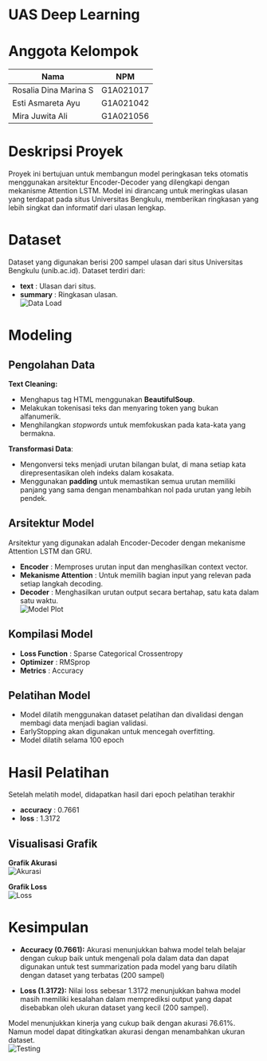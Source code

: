 # UAS Deep Learning

# Anggota Kelompok
| Nama                     | NPM       |
|------------------------- |-----------|
| Rosalia Dina Marina S    | G1A021017 |
| Esti Asmareta Ayu        | G1A021042 |
| Mira Juwita Ali          | G1A021056 |

# Deskripsi Proyek
Proyek ini bertujuan untuk membangun model peringkasan teks otomatis menggunakan arsitektur Encoder-Decoder yang dilengkapi dengan mekanisme Attention LSTM. Model ini dirancang untuk meringkas ulasan yang terdapat pada situs Universitas Bengkulu, memberikan ringkasan yang lebih singkat dan informatif dari ulasan lengkap.

# Dataset
Dataset yang digunakan berisi 200 sampel ulasan dari situs Universitas Bengkulu (unib.ac.id). Dataset terdiri dari:  
+ **text**     : Ulasan dari situs.  
+ **summary**  : Ringkasan ulasan.  
![Data Load](https://github.com/user-attachments/assets/df4416ca-7cd3-42d1-a4b9-4903173bbcc7)


# Modeling
## Pengolahan Data
**Text Cleaning:**
- Menghapus tag HTML menggunakan **BeautifulSoup**.
- Melakukan tokenisasi teks dan menyaring token yang bukan alfanumerik.
- Menghilangkan *stopwords* untuk memfokuskan pada kata-kata yang bermakna.

**Transformasi Data**:
- Mengonversi teks menjadi urutan bilangan bulat, di mana setiap kata direpresentasikan oleh indeks dalam kosakata.
- Menggunakan **padding** untuk memastikan semua urutan memiliki panjang yang sama dengan menambahkan nol pada urutan yang lebih pendek.

## Arsitektur Model
Arsitektur yang digunakan adalah Encoder-Decoder dengan mekanisme Attention LSTM dan GRU.  
+ **Encoder**              : Memproses urutan input dan menghasilkan context vector.  
+ **Mekanisme Attention**  : Untuk memilih bagian input yang relevan pada setiap langkah decoding.  
+ **Decoder**              : Menghasilkan urutan output secara bertahap, satu kata dalam satu waktu.  
![Model Plot](https://github.com/user-attachments/assets/4539cd28-458c-4a03-bc1d-d147e196a2e4)

## Kompilasi Model
+ **Loss Function**  : Sparse Categorical Crossentropy  
+ **Optimizer**      : RMSprop  
+ **Metrics**        : Accuracy  

## Pelatihan Model
- Model dilatih menggunakan dataset pelatihan dan divalidasi dengan membagi data menjadi bagian validasi.
- EarlyStopping akan digunakan untuk mencegah overfitting.
- Model dilatih selama 100 epoch

# Hasil Pelatihan
Setelah melatih model, didapatkan hasil dari epoch pelatihan terakhir  
+ **accuracy**  : 0.7661
+ **loss**      : 1.3172 

## Visualisasi Grafik
**Grafik Akurasi**  
![Akurasi](https://github.com/user-attachments/assets/5a2df5df-0001-4748-b64e-80a152ed25c1)

**Grafik Loss**  
![Loss](https://github.com/user-attachments/assets/60eabc25-2223-44be-9480-6eda2a51a3fb)

# Kesimpulan
+ **Accuracy (0.7661):** Akurasi menunjukkan bahwa model telah belajar dengan cukup baik untuk mengenali pola dalam data dan dapat digunakan untuk test summarization pada model yang baru dilatih   dengan dataset yang terbatas (200 sampel)

+ **Loss (1.3172):** Nilai loss sebesar 1.3172 menunjukkan bahwa model masih memiliki kesalahan dalam memprediksi output yang dapat disebabkan oleh ukuran dataset yang kecil (200 sampel).

Model menunjukkan kinerja yang cukup baik dengan akurasi 76.61%. Namun model dapat ditingkatkan akurasi dengan menambahkan ukuran dataset.  
![Testing](https://github.com/user-attachments/assets/ef12559e-47e4-4849-9ca2-bc2ed4e61395)






